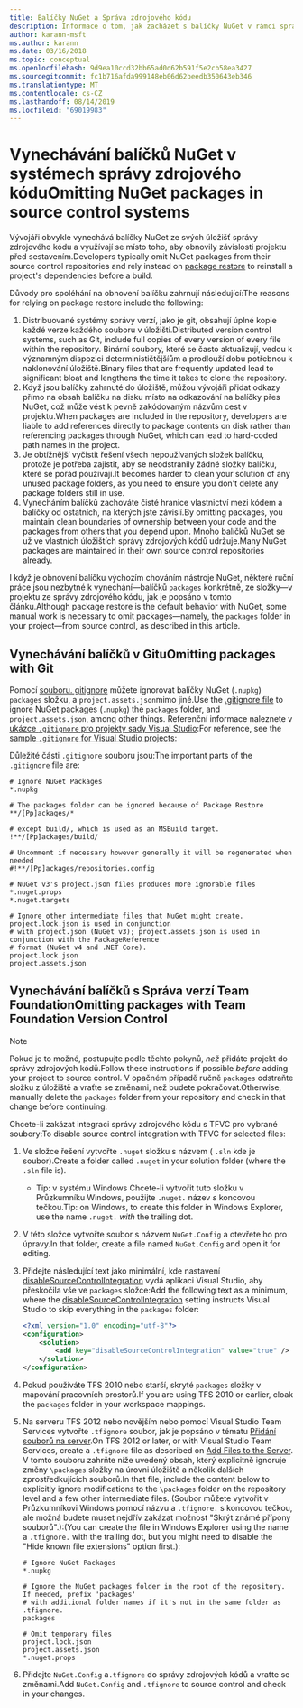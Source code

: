 ```yaml
---
title: Balíčky NuGet a Správa zdrojového kódu
description: Informace o tom, jak zacházet s balíčky NuGet v rámci správy verzí a systémy správy zdrojového kódu a jak vynechat balíčky pomocí Gitu a TFVC.
author: karann-msft
ms.author: karann
ms.date: 03/16/2018
ms.topic: conceptual
ms.openlocfilehash: 9d9ea10ccd32bb65ad0d62b591f5e2cb58ea3427
ms.sourcegitcommit: fc1b716afda999148eb06d62beedb350643eb346
ms.translationtype: MT
ms.contentlocale: cs-CZ
ms.lasthandoff: 08/14/2019
ms.locfileid: "69019983"
---
```

# <a name="omitting-nuget-packages-in-source-control-systems"></a><span data-ttu-id="8e0cb-103">Vynechávání balíčků NuGet v systémech správy zdrojového kódu</span><span class="sxs-lookup"><span data-stu-id="8e0cb-103">Omitting NuGet packages in source control systems</span></span>

<span data-ttu-id="8e0cb-104">Vývojáři obvykle vynechává balíčky NuGet ze svých úložišť správy zdrojového kódu a využívají se [](package-restore.md) místo toho, aby obnovily závislosti projektu před sestavením.</span><span class="sxs-lookup"><span data-stu-id="8e0cb-104">Developers typically omit NuGet packages from their source control repositories and rely instead on [package restore](package-restore.md) to reinstall a project's dependencies before a build.</span></span>

<span data-ttu-id="8e0cb-105">Důvody pro spoléhání na obnovení balíčku zahrnují následující:</span><span class="sxs-lookup"><span data-stu-id="8e0cb-105">The reasons for relying on package restore include the following:</span></span>

1. <span data-ttu-id="8e0cb-106">Distribuované systémy správy verzí, jako je git, obsahují úplné kopie každé verze každého souboru v úložišti.</span><span class="sxs-lookup"><span data-stu-id="8e0cb-106">Distributed version control systems, such as Git, include full copies of every version of every file within the repository.</span></span> <span data-ttu-id="8e0cb-107">Binární soubory, které se často aktualizují, vedou k významným dispozici determinističtějšíům a prodlouží dobu potřebnou k naklonování úložiště.</span><span class="sxs-lookup"><span data-stu-id="8e0cb-107">Binary files that are frequently updated lead to significant bloat and lengthens the time it takes to clone the repository.</span></span>
1. <span data-ttu-id="8e0cb-108">Když jsou balíčky zahrnuté do úložiště, můžou vývojáři přidat odkazy přímo na obsah balíčku na disku místo na odkazování na balíčky přes NuGet, což může vést k pevně zakódovaným názvům cest v projektu.</span><span class="sxs-lookup"><span data-stu-id="8e0cb-108">When packages are included in the repository, developers are liable to add references directly to package contents on disk rather than referencing packages through NuGet, which can lead to hard-coded path names in the project.</span></span>
1. <span data-ttu-id="8e0cb-109">Je obtížnější vyčistit řešení všech nepoužívaných složek balíčku, protože je potřeba zajistit, aby se neodstranily žádné složky balíčku, které se pořád používají.</span><span class="sxs-lookup"><span data-stu-id="8e0cb-109">It becomes harder to clean your solution of any unused package folders, as you need to ensure you don't delete any package folders still in use.</span></span>
1. <span data-ttu-id="8e0cb-110">Vynecháním balíčků zachováte čisté hranice vlastnictví mezi kódem a balíčky od ostatních, na kterých jste závislí.</span><span class="sxs-lookup"><span data-stu-id="8e0cb-110">By omitting packages, you maintain clean boundaries of ownership between your code and the packages from others that you depend upon.</span></span> <span data-ttu-id="8e0cb-111">Mnoho balíčků NuGet se už ve vlastních úložištích správy zdrojových kódů udržuje.</span><span class="sxs-lookup"><span data-stu-id="8e0cb-111">Many NuGet packages are maintained in their own source control repositories already.</span></span>

<span data-ttu-id="8e0cb-112">I když je obnovení balíčku výchozím chováním nástroje NuGet, některé ruční práce jsou nezbytné k vynechání&mdash;balíčků `packages` konkrétně, ze složky&mdash;v projektu ze správy zdrojového kódu, jak je popsáno v tomto článku.</span><span class="sxs-lookup"><span data-stu-id="8e0cb-112">Although package restore is the default behavior with NuGet, some manual work is necessary to omit packages&mdash;namely, the `packages` folder in your project&mdash;from source control, as described in this article.</span></span>

## <a name="omitting-packages-with-git"></a><span data-ttu-id="8e0cb-113">Vynechávání balíčků v Gitu</span><span class="sxs-lookup"><span data-stu-id="8e0cb-113">Omitting packages with Git</span></span>

<span data-ttu-id="8e0cb-114">Pomocí [souboru. gitignore](https://git-scm.com/docs/gitignore) můžete ignorovat balíčky NuGet (`.nupkg`) `packages` složku, a `project.assets.json`mimo jiné.</span><span class="sxs-lookup"><span data-stu-id="8e0cb-114">Use the [.gitignore file](https://git-scm.com/docs/gitignore) to ignore NuGet packages (`.nupkg`) the `packages` folder, and `project.assets.json`, among other things.</span></span> <span data-ttu-id="8e0cb-115">Referenční informace naleznete v [ukázce `.gitignore` pro projekty sady Visual Studio](https://github.com/github/gitignore/blob/master/VisualStudio.gitignore):</span><span class="sxs-lookup"><span data-stu-id="8e0cb-115">For reference, see the [sample `.gitignore` for Visual Studio projects](https://github.com/github/gitignore/blob/master/VisualStudio.gitignore):</span></span>

<span data-ttu-id="8e0cb-116">Důležité části `.gitignore` souboru jsou:</span><span class="sxs-lookup"><span data-stu-id="8e0cb-116">The important parts of the `.gitignore` file are:</span></span>

```gitignore
# Ignore NuGet Packages
*.nupkg

# The packages folder can be ignored because of Package Restore
**/[Pp]ackages/*

# except build/, which is used as an MSBuild target.
!**/[Pp]ackages/build/

# Uncomment if necessary however generally it will be regenerated when needed
#!**/[Pp]ackages/repositories.config

# NuGet v3's project.json files produces more ignorable files
*.nuget.props
*.nuget.targets

# Ignore other intermediate files that NuGet might create. project.lock.json is used in conjunction
# with project.json (NuGet v3); project.assets.json is used in conjunction with the PackageReference
# format (NuGet v4 and .NET Core).
project.lock.json
project.assets.json
```

## <a name="omitting-packages-with-team-foundation-version-control"></a><span data-ttu-id="8e0cb-117">Vynechávání balíčků s Správa verzí Team Foundation</span><span class="sxs-lookup"><span data-stu-id="8e0cb-117">Omitting packages with Team Foundation Version Control</span></span>

> [!Note]
> <span data-ttu-id="8e0cb-118">Pokud je to možné, postupujte podle těchto pokynů, *než* přidáte projekt do správy zdrojových kódů.</span><span class="sxs-lookup"><span data-stu-id="8e0cb-118">Follow these instructions if possible *before* adding your project to source control.</span></span> <span data-ttu-id="8e0cb-119">V opačném případě ručně `packages` odstraňte složku z úložiště a vraťte se změnami, než budete pokračovat.</span><span class="sxs-lookup"><span data-stu-id="8e0cb-119">Otherwise, manually delete the `packages` folder from your repository and check in that change before continuing.</span></span>

<span data-ttu-id="8e0cb-120">Chcete-li zakázat integraci správy zdrojového kódu s TFVC pro vybrané soubory:</span><span class="sxs-lookup"><span data-stu-id="8e0cb-120">To disable source control integration with TFVC for selected files:</span></span>

1. <span data-ttu-id="8e0cb-121">Ve složce řešení vytvořte `.nuget` složku s názvem ( `.sln` kde je soubor).</span><span class="sxs-lookup"><span data-stu-id="8e0cb-121">Create a folder called `.nuget` in your solution folder (where the `.sln` file is).</span></span>
    - <span data-ttu-id="8e0cb-122">Tip: v systému Windows Chcete-li vytvořit tuto složku v Průzkumníku Windows, použijte `.nuget.` název *s* koncovou tečkou.</span><span class="sxs-lookup"><span data-stu-id="8e0cb-122">Tip: on Windows, to create this folder in Windows Explorer, use the name `.nuget.` *with* the trailing dot.</span></span>

1. <span data-ttu-id="8e0cb-123">V této složce vytvořte soubor s názvem `NuGet.Config` a otevřete ho pro úpravy.</span><span class="sxs-lookup"><span data-stu-id="8e0cb-123">In that folder, create a file named `NuGet.Config` and open it for editing.</span></span>

1. <span data-ttu-id="8e0cb-124">Přidejte následující text jako minimální, kde nastavení [disableSourceControlIntegration](../reference/nuget-config-file.md#solution-section) vydá aplikaci Visual Studio, aby přeskočila vše ve `packages` složce:</span><span class="sxs-lookup"><span data-stu-id="8e0cb-124">Add the following text as a minimum, where the [disableSourceControlIntegration](../reference/nuget-config-file.md#solution-section) setting instructs Visual Studio to skip everything in the `packages` folder:</span></span>

   ```xml
   <?xml version="1.0" encoding="utf-8"?>
   <configuration>
       <solution>
           <add key="disableSourceControlIntegration" value="true" />
       </solution>
   </configuration>
   ```

1. <span data-ttu-id="8e0cb-125">Pokud používáte TFS 2010 nebo starší, skryté `packages` složky v mapování pracovních prostorů.</span><span class="sxs-lookup"><span data-stu-id="8e0cb-125">If you are using TFS 2010 or earlier, cloak the `packages` folder in your workspace mappings.</span></span>

1. <span data-ttu-id="8e0cb-126">Na serveru TFS 2012 nebo novějším nebo pomocí Visual Studio Team Services vytvořte `.tfignore` soubor, jak je popsáno v tématu [Přidání souborů na server](/vsts/tfvc/add-files-server?view=vsts#tfignore).</span><span class="sxs-lookup"><span data-stu-id="8e0cb-126">On TFS 2012 or later, or with Visual Studio Team Services, create a `.tfignore` file as described on [Add Files to the Server](/vsts/tfvc/add-files-server?view=vsts#tfignore).</span></span> <span data-ttu-id="8e0cb-127">V tomto souboru zahrňte níže uvedený obsah, který explicitně ignoruje změny `\packages` složky na úrovni úložiště a několik dalších zprostředkujících souborů.</span><span class="sxs-lookup"><span data-stu-id="8e0cb-127">In that file, include the content below to explicitly ignore modifications to the `\packages` folder on the repository level and a few other intermediate files.</span></span> <span data-ttu-id="8e0cb-128">(Soubor můžete vytvořit v Průzkumníkovi Windows pomocí názvu a `.tfignore.` s koncovou tečkou, ale možná budete muset nejdřív zakázat možnost "Skrýt známé přípony souborů".):</span><span class="sxs-lookup"><span data-stu-id="8e0cb-128">(You can create the file in Windows Explorer using the name a `.tfignore.` with the trailing dot, but you might need to disable the "Hide known file extensions" option first.):</span></span>

   ```cli
   # Ignore NuGet Packages
   *.nupkg

   # Ignore the NuGet packages folder in the root of the repository. If needed, prefix 'packages'
   # with additional folder names if it's not in the same folder as .tfignore.   
   packages

   # Omit temporary files
   project.lock.json
   project.assets.json
   *.nuget.props
   ```

1. <span data-ttu-id="8e0cb-129">Přidejte `NuGet.Config` a`.tfignore` do správy zdrojových kódů a vraťte se změnami.</span><span class="sxs-lookup"><span data-stu-id="8e0cb-129">Add `NuGet.Config` and `.tfignore` to source control and check in your changes.</span></span>
